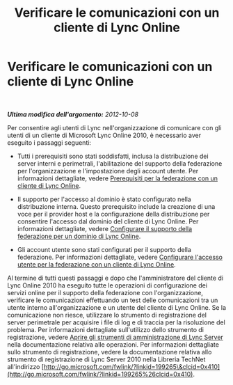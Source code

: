 ﻿---
title: Verificare le comunicazioni con un cliente di Lync Online
TOCTitle: Verificare le comunicazioni con un cliente di Lync Online
ms:assetid: c8287b15-e1bb-4b26-8354-0ec90b2fcfe7
ms:mtpsurl: https://technet.microsoft.com/it-it/library/Hh202189(v=OCS.15)
ms:contentKeyID: 49301924
ms.date: 08/24/2015
mtps_version: v=OCS.15
ms.translationtype: HT
---

# Verificare le comunicazioni con un cliente di Lync Online

 

_**Ultima modifica dell'argomento:** 2012-10-08_

Per consentire agli utenti di Lync nell'organizzazione di comunicare con gli utenti di un cliente di Microsoft Lync Online 2010, è necessario aver eseguito i passaggi seguenti:

  - Tutti i prerequisiti sono stati soddisfatti, inclusa la distribuzione dei server interni e perimetrali, l'abilitazione del supporto della federazione per l'organizzazione e l'impostazione degli account utente. Per informazioni dettagliate, vedere [Prerequisiti per la federazione con un cliente di Lync Online](lync-server-2013-prerequisites-for-federating-with-a-lync-online-customer.md).

  - Il supporto per l'accesso al dominio è stato configurato nella distribuzione interna. Questo prerequisito include la creazione di una voce per il provider host e la configurazione della distribuzione per consentire l'accesso dal dominio del cliente di Lync Online. Per informazioni dettagliate, vedere [Configurare il supporto della federazione per un dominio di Lync Online](lync-server-2013-configure-federation-support-for-a-lync-online-domain.md).

  - Gli account utente sono stati configurati per il supporto della federazione. Per informazioni dettagliate, vedere [Configurare l'accesso utente per la federazione con un cliente di Lync Online](lync-server-2013-configure-user-access-for-federation-with-a-lync-online-customer.md).

Al termine di tutti questi passaggi e dopo che l'amministratore del cliente di Lync Online 2010 ha eseguito tutte le operazioni di configurazione dei servizi online per il supporto della federazione con l'organizzazione, verificare le comunicazioni effettuando un test delle comunicazioni tra un utente interno all'organizzazione e un utente del cliente di Lync Online. Se la comunicazione non riesce, utilizzare lo strumento di registrazione del server perimetrale per acquisire i file di log e di traccia per la risoluzione del problema. Per informazioni dettagliate sull'utilizzo dello strumento di registrazione, vedere [Aprire gli strumenti di amministrazione di Lync Server](lync-server-2013-open-lync-server-administrative-tools.md) nella documentazione relativa alle operazioni. Per informazioni dettagliate sullo strumento di registrazione, vedere la documentazione relativa allo strumento di registrazione di Lync Server 2010 nella Libreria TechNet all'indirizzo [http://go.microsoft.com/fwlink/?linkid=199265\&clcid=0x410](http://go.microsoft.com/fwlink/?linkid=199265%26clcid=0x410).

